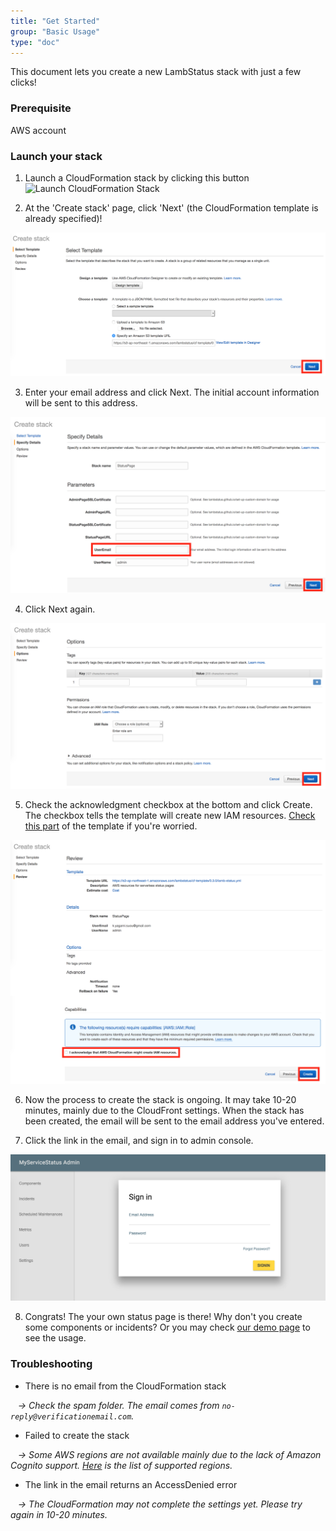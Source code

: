 ```yaml
---
title: "Get Started"
group: "Basic Usage"
type: "doc"
---
```


This document lets you create a new LambStatus stack with just a few clicks!

### Prerequisite

AWS account

### Launch your stack

1. Launch a CloudFormation stack by clicking this button <a target="_blank" style="text-decoration: none; border-style: none;" href="https://console.aws.amazon.com/cloudformation/home#/stacks/new?stackName=StatusPage&templateURL={{templateLink}}"><img src="https://s3.amazonaws.com/cloudformation-examples/cloudformation-launch-stack.png" alt="Launch CloudFormation Stack" style="vertical-align: bottom;" /></a>

2. At the 'Create stack' page, click 'Next' (the CloudFormation template is already specified)!

![CloudFormationWizard1](CloudFormationWizard1.png)

3. Enter your email address and click Next. The initial account information will be sent to this address.

![CloudFormationWizard2](CloudFormationWizard2.png)

4. Click Next again.

![CloudFormationWizard3](CloudFormationWizard3.png)

5. Check the acknowledgment checkbox at the bottom and click Create. The checkbox tells the template will create new IAM resources. [Check this part](https://github.com/ks888/LambStatus/blob/master/cloudformation/lamb-status.yml#L46-L174) of the template if you're worried.

![CloudFormationWizard4](CloudFormationWizard4.png)

6. Now the process to create the stack is ongoing. It may take 10-20 minutes, mainly due to the CloudFront settings. When the stack has been created, the email will be sent to the email address you've entered.

7. Click the link in the email, and sign in to admin console.

![CloudFormationWizard6](CloudFormationWizard6.png)

8. Congrats! The your own status page is there! Why don't you create some components or incidents? Or you may check [our demo page](https://demo-admin.lambstatus.org/) to see the usage.

### Troubleshooting

* There is no email from the CloudFormation stack

&nbsp;&nbsp;&nbsp;*-> Check the spam folder. The email comes from `no-reply@verificationemail.com`.*

* Failed to create the stack

&nbsp;&nbsp;&nbsp;*-> Some AWS regions are not available mainly due to the lack of Amazon Cognito support. [Here](/supported-aws-regions) is the list of supported regions.* 

* The link in the email returns an AccessDenied error

&nbsp;&nbsp;&nbsp;*-> The CloudFormation may not complete the settings yet. Please try again in 10-20 minutes.*

